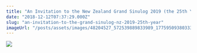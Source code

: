 ```yaml
---
title: "An Invitation to the New Zealand Grand Sinulog 2019 (the 25th Year)"
date: "2018-12-12T07:37:29.000Z"
slug: "an-invitation-to-the-grand-sinulog-nz-2019-25th-year"
imageUrl: "/posts/assets/images/48204527_572539889833989_1775950938033356800_n-740x1024.jpg"
---
```


![](https://i0.wp.com/santonino-nz.org/wp-content/uploads/2018/11/48204527_572539889833989_1775950938033356800_n-740x1024.jpg?resize=676%2C935)